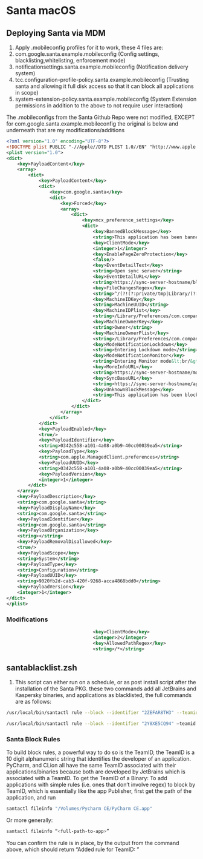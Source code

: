 # Santa macOS

## Deploying Santa via MDM
1.	Apply .mobileconfig profiles for it to work, these 4 files are:
2.	com.google.santa.example.mobileconfig (Config settings, blacklisting,whitelisting, enforcement mode) 
3.	notificationsettings.santa.example.mobileconfig (Notification delivery system)
4.	tcc.configuration-profile-policy.santa.example.mobileconfig (Trusting santa and allowing it full disk access so that it can block all applications in scope) 
5.	system-extension-policy.santa.example.mobileconfig (System Extension permissions in addition to the above to not require user interaction)

The .mobileconfigs from the Santa Github Repo were not modified, EXCEPT for com.google.santa.example.mobileconfig the original is below and underneath that are my modifications/additions
```xml
<?xml version="1.0" encoding="UTF-8"?>
<!DOCTYPE plist PUBLIC "-//Apple//DTD PLIST 1.0//EN" "http://www.apple.com/DTDs/PropertyList-1.0.dtd">
<plist version="1.0">
<dict>
	<key>PayloadContent</key>
	<array>
		<dict>
			<key>PayloadContent</key>
			<dict>
				<key>com.google.santa</key>
				<dict>
					<key>Forced</key>
					<array>
						<dict>
							<key>mcx_preference_settings</key>
							<dict>
								<key>BannedBlockMessage</key>
								<string>This application has been banned</string>
								<key>ClientMode</key>
								<integer>1</integer>
								<key>EnablePageZeroProtection</key>
								<false/>
								<key>EventDetailText</key>
								<string>Open sync server</string>
								<key>EventDetailURL</key>
								<string>https://sync-server-hostname/blockables/%file_sha%</string>
								<key>FileChangesRegex</key>
								<string>^/(?!(?:private/tmp|Library/(?:Caches|Managed Installs/Logs|(?:Managed )?Preferences))/)</string>
								<key>MachineIDKey</key>
								<string>MachineUUID</string>
								<key>MachineIDPlist</key>
								<string>/Library/Preferences/com.company.machine-mapping.plist</string>
								<key>MachineOwnerKey</key>
								<string>Owner</string>
								<key>MachineOwnerPlist</key>
								<string>/Library/Preferences/com.company.machine-mapping.plist</string>
								<key>ModeNotificationLockdown</key>
								<string>Entering Lockdown mode</string>
								<key>ModeNotificationMonitor</key>
								<string>Entering Monitor mode&lt;br/&gt;Please be careful!</string>
								<key>MoreInfoURL</key>
								<string>https://sync-server-hostname/moreinfo</string>
								<key>SyncBaseURL</key>
								<string>https://sync-server-hostname/api/santa/</string>
								<key>UnknownBlockMessage</key>
								<string>This application has been blocked from executing.</string>
							</dict>
						</dict>
					</array>
				</dict>
			</dict>
			<key>PayloadEnabled</key>
			<true/>
			<key>PayloadIdentifier</key>
			<string>0342c558-a101-4a08-a0b9-40cc00039ea5</string>
			<key>PayloadType</key>
			<string>com.apple.ManagedClient.preferences</string>
			<key>PayloadUUID</key>
			<string>0342c558-a101-4a08-a0b9-40cc00039ea5</string>
			<key>PayloadVersion</key>
			<integer>1</integer>
		</dict>
	</array>
	<key>PayloadDescription</key>
	<string>com.google.santa</string>
	<key>PayloadDisplayName</key>
	<string>com.google.santa</string>
	<key>PayloadIdentifier</key>
	<string>com.google.santa</string>
	<key>PayloadOrganization</key>
	<string></string>
	<key>PayloadRemovalDisallowed</key>
	<true/>
	<key>PayloadScope</key>
	<string>System</string>
	<key>PayloadType</key>
	<string>Configuration</string>
	<key>PayloadUUID</key>
	<string>9020fb2d-cab3-420f-9268-acca4868bdd0</string>
	<key>PayloadVersion</key>
	<integer>1</integer>
</dict>
</plist>
```
### Modifications
```xml
                                <key>ClientMode</key>
								<integer>2</integer>
                                <key>AllowedPathRegex</key>
                                <string>/*</string>
```
## santablacklist.zsh

1. This script can either run on a schedule, or as post install script after the installation of the Santa PKG. these two commands add all JetBrains and Kaspersky binaries, and applications as blacklisted, the full commands are as follows:
```zsh
/usr/local/bin/santactl rule --block --identifier "2ZEFAR8TH3" --teamid #JetBrains TeamID

/usr/local/bin/santactl rule --block --identifier "2Y8XE5CQ94" –teamid #Kaspersky TeamID
```

 
 
### Santa Block Rules
To build block rules, a powerful way to do so is the TeamID, the TeamID is a 10 digit alphanumeric string that identifies the developer of an application. PyCharm, and CLion all have the same TeamID associated with their applications/binaries because both are developed by JetBrains which is associated with a TeamID. To get the TeamID of a Binary:
To add applications with simple rules (i.e. ones that don’t involve regex) to block by TeamID, which is essentially like the app Publisher, first get the path of the application, and run 
```zsh
santactl fileinfo "/Volumes/Pycharm CE/PyCharm CE.app"
```
Or more generally:
```zsh
santactl fileinfo “<full-path-to-app>”
```
You can confirm the rule is in place, by the output from the command above, which should return “Added rule for TeamID: <TEAMID>”
